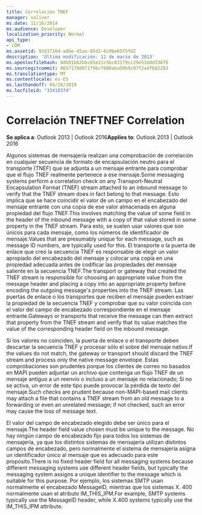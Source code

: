 ```yaml
---
title: Correlación TNEF
manager: soliver
ms.date: 11/16/2014
ms.audience: Developer
localization_priority: Normal
api_type:
- COM
ms.assetid: 93d1716d-a0be-45aa-85d2-6c9be65f5fd2
description: 'Última modificación: 12 de marzo de 2013'
ms.openlocfilehash: 8d601bb2bbc65e21c5bc83179cc29e53ddd33876
ms.sourcegitcommit: 8657170d071f9bcf680aba50b9c07f2a4fb82283
ms.translationtype: MT
ms.contentlocale: es-ES
ms.lasthandoff: 04/28/2019
ms.locfileid: "33410374"
---
```

# <a name="tnef-correlation"></a><span data-ttu-id="94a80-103">Correlación TNEF</span><span class="sxs-lookup"><span data-stu-id="94a80-103">TNEF Correlation</span></span>

 
  
<span data-ttu-id="94a80-104">**Se aplica a**: Outlook 2013 | Outlook 2016</span><span class="sxs-lookup"><span data-stu-id="94a80-104">**Applies to**: Outlook 2013 | Outlook 2016</span></span> 
  
<span data-ttu-id="94a80-105">Algunos sistemas de mensajería realizan una comprobación de correlación en cualquier secuencia de formato de encapsulación neutro para el transporte (TNEF) que se adjunta a un mensaje entrante para comprobar que el flujo TNEF realmente pertenece a ese mensaje.</span><span class="sxs-lookup"><span data-stu-id="94a80-105">Some messaging systems perform a correlation check on any Transport-Neutral Encapsulation Format (TNEF) stream attached to an inbound message to verify that the TNEF stream does in fact belong to that message.</span></span> <span data-ttu-id="94a80-106">Esto implica que se hace coincidir el valor de un campo en el encabezado del mensaje entrante con una copia de ese valor almacenada en alguna propiedad del flujo TNEF.</span><span class="sxs-lookup"><span data-stu-id="94a80-106">This involves matching the value of some field in the header of the inbound message with a copy of that value stored in some property in the TNEF stream.</span></span> <span data-ttu-id="94a80-107">Para esto, se suelen usar valores que son únicos para cada mensaje, como los números de identificador de mensaje.</span><span class="sxs-lookup"><span data-stu-id="94a80-107">Values that are presumably unique for each message, such as message ID numbers, are typically used for this.</span></span> <span data-ttu-id="94a80-108">El transporte o la puerta de enlace que creó la secuencia TNEF es responsable de elegir un valor apropiado del encabezado del mensaje y colocar una copia en una propiedad adecuada antes de codificar las propiedades del mensaje saliente en la secuencia TNEF.</span><span class="sxs-lookup"><span data-stu-id="94a80-108">The transport or gateway that created the TNEF stream is responsible for choosing an appropriate value from the message header and placing a copy into an appropriate property before encoding the outgoing message's properties into the TNEF stream.</span></span> <span data-ttu-id="94a80-109">Las puertas de enlace o los transportes que reciben el mensaje pueden extraer la propiedad de la secuencia TNEF y comprobar que su valor coincida con el valor del campo de encabezado correspondiente en el mensaje entrante.</span><span class="sxs-lookup"><span data-stu-id="94a80-109">Gateways or transports that receive the message can then extract that property from the TNEF stream and verify that its value matches the value of the corresponding header field on the inbound message.</span></span>
  
<span data-ttu-id="94a80-110">Si los valores no coinciden, la puerta de enlace o el transporte deben descartar la secuencia TNEF y procesar sólo el sobre del mensaje nativo.</span><span class="sxs-lookup"><span data-stu-id="94a80-110">If the values do not match, the gateway or transport should discard the TNEF stream and process only the native message envelope.</span></span> <span data-ttu-id="94a80-111">Estas comprobaciones son prudentes porque los clientes de correo no basados en MAPI pueden adjuntar un archivo que contenga un flujo TNEF de un mensaje antiguo a un reenvío o incluso a un mensaje no relacionado; Si no se activa, un error de este tipo puede provocar la pérdida de texto del mensaje.</span><span class="sxs-lookup"><span data-stu-id="94a80-111">Such checks are prudent because non-MAPI-based mail clients may attach a file that contains a TNEF stream from an old message to a forwarding or even an unrelated message; if not checked, such an error may cause the loss of message text.</span></span>
  
<span data-ttu-id="94a80-112">El valor del campo de encabezado elegido debe ser único para el mensaje.</span><span class="sxs-lookup"><span data-stu-id="94a80-112">The header field value chosen must be unique to the message.</span></span> <span data-ttu-id="94a80-113">No hay ningún campo de encabezado fijo para todos los sistemas de mensajería, ya que los distintos sistemas de mensajería utilizan distintos campos de encabezado, pero normalmente el sistema de mensajería asigna un identificador único al mensaje que es adecuado para este propósito.</span><span class="sxs-lookup"><span data-stu-id="94a80-113">There is no fixed header field for all messaging systems because different messaging systems use different header fields, but typically the messaging system assigns a unique identifier to the message which is suitable for this purpose.</span></span> <span data-ttu-id="94a80-114">Por ejemplo, los sistemas SMTP usan normalmente el encabezado MessageID, mientras que los sistemas X. 400 normalmente usan el atributo IM_THIS_IPM.</span><span class="sxs-lookup"><span data-stu-id="94a80-114">For example, SMTP systems typically use the MessageID header, while X.400 systems typically use the IM_THIS_IPM attribute.</span></span>
  

